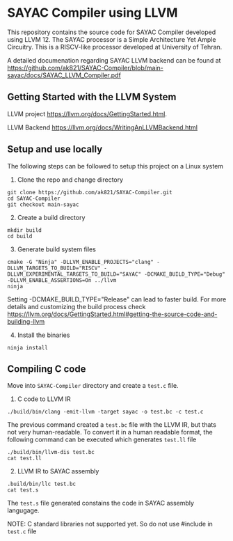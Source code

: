 # SAYAC Compiler using LLVM

This repository contains the source code for SAYAC Compiler developed using LLVM 12. The SAYAC processor is a Simple Architecture Yet Ample Circuitry. This is a RISCV-like processor developed at University of Tehran.

A detailed documenation regarding SAYAC LLVM backend can be found at
https://github.com/ak821/SAYAC-Compiler/blob/main-sayac/docs/SAYAC_LLVM_Compiler.pdf

## Getting Started with the LLVM System

LLVM project https://llvm.org/docs/GettingStarted.html.

LLVM Backend https://llvm.org/docs/WritingAnLLVMBackend.html

## Setup and use locally
The following steps can be followed to setup this project on a Linux system

1. Clone the repo and change directory

```
git clone https://github.com/ak821/SAYAC-Compiler.git
cd SAYAC-Compiler
git checkout main-sayac
```

2. Create a build directory 
```
mkdir build
cd build
```

3. Generate build system files
```
cmake -G "Ninja" -DLLVM_ENABLE_PROJECTS="clang" -DLLVM_TARGETS_TO_BUILD="RISCV" -DLLVM_EXPERIMENTAL_TARGETS_TO_BUILD="SAYAC" -DCMAKE_BUILD_TYPE="Debug" -DLLVM_ENABLE_ASSERTIONS=On ../llvm
ninja
```
Setting -DCMAKE_BUILD_TYPE="Release" can lead to faster build. For more details and customizing the build process check https://llvm.org/docs/GettingStarted.html#getting-the-source-code-and-building-llvm

4. Install the binaries
```
ninja install
```

## Compiling C code
Move into `SAYAC-Compiler` directory and create a `test.c` file.

1. C code to LLVM IR
```
./build/bin/clang -emit-llvm -target sayac -o test.bc -c test.c
```
The previous command created a `test.bc` file with the LLVM IR, but thats not very human-readable. To convert it in a human readable format, the following command can be executed which generates `test.ll` file
```
./build/bin/llvm-dis test.bc
cat test.ll
```

2. LLVM IR to SAYAC assembly
```
.build/bin/llc test.bc
cat test.s
```
The `test.s` file generated constains the code in SAYAC assembly langugage.

NOTE: C standard libraries not supported yet. So do not use #include in `test.c` file

